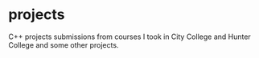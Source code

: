 # projects
C++ projects submissions from courses I took in City College and Hunter College and some other projects.
